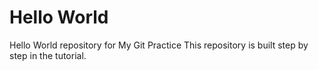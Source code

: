 # Hello World
Hello World repository for My Git Practice
This repository is built step by step in the tutorial.